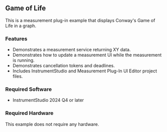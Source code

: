## Game of Life

This is a measurement plug-in example that displays Conway's Game of Life
in a graph.

### Features

- Demonstrates a measurement service returning XY data.
- Demonstrates how to update a measurement UI while the measurement is
  running.
- Demonstrates cancellation tokens and deadlines.
- Includes InstrumentStudio and Measurement Plug-In UI Editor project files.

### Required Software

- InstrumentStudio 2024 Q4 or later

### Required Hardware

This example does not require any hardware.
